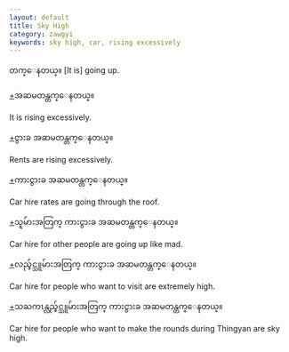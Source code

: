 ```yaml
---
layout: default
title: Sky High
category: zawgyi
keywords: sky high, car, rising excessively
---
```


<p><span class='zawgyi'>တက္ေနတယ္။</span> [It is] going up.</p>
<p class="hide-trigger"><a href='#'>+</a><span class='zawgyi'>အဆမတန္တက္ေနတယ္။</span></p>
<p class='hide-this'>It is rising excessively.</p>

<p class="hide-trigger"><a href='#'>+</a><span class='zawgyi'>ငွားခ အဆမတန္တက္ေနတယ္။</span></p>
<p class='hide-this'>Rents are rising excessively.</p>

<p class="hide-trigger"><a href='#'>+</a><span class='zawgyi'>ကားငွားခ အဆမတန္တက္ေနတယ္။</span></p>
<p class='hide-this'>Car hire rates are going through the roof.</p>

<p class="hide-trigger"><a href='#'>+</a><span class='zawgyi'>သူမ်ားအတြက္ ကားငွားခ အဆမတန္တက္ေနတယ္။</span></p>
<p class='hide-this'>Car hire for other people are going up like mad.</p>

<p class="hide-trigger"><a href='#'>+</a><span class='zawgyi'>လည္ခ်င္သူမ်ားအတြက္ ကားငွားခ အဆမတန္တက္ေနတယ္။</span></p>
<p class='hide-this'>Car hire for people who want to visit are extremely high.</p>

<p class="hide-trigger"><a href='#'>+</a><span class='zawgyi'>သႀကၤန္လည္ခ်င္သူမ်ားအတြက္ ကားငွားခ အဆမတန္တက္ေနတယ္။</span></p>
<p class='hide-this'>Car hire for people who want to make the rounds during Thingyan are sky high.</p>
